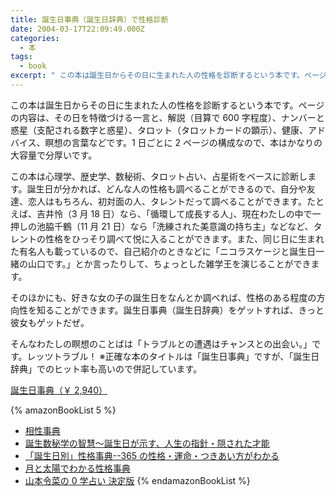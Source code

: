 ```yaml
---
title: 誕生日事典（誕生日辞典）で性格診断
date: 2004-03-17T22:09:49.000Z
categories:
  - 本
tags:
  - book
excerpt: " この本は誕生日からその日に生まれた人の性格を診断するという本です。ページの内容は、その日を特徴づける一言と、解説（目算で600字程度）、ナンバーと惑星（支配される数字と惑星）、タロット（タロットカードの顕示）、健康、アドバイス、瞑想の言葉などです。1日ごとに2ページの構成なので、本はかなりの大容量で分厚いです。"
---
```


[](http://www.amazon.co.jp/exec/obidos/ASIN/4047913510/ref=nosim/yutakayamaguc-22) この本は誕生日からその日に生まれた人の性格を診断するという本です。ページの内容は、その日を特徴づける一言と、解説（目算で 600 字程度）、ナンバーと惑星（支配される数字と惑星）、タロット（タロットカードの顕示）、健康、アドバイス、瞑想の言葉などです。1 日ごとに 2 ページの構成なので、本はかなりの大容量で分厚いです。

この本は心理学、歴史学、数秘術、タロット占い、占星術をベースに診断します。誕生日が分かれば、どんな人の性格も調べることができるので、自分や友達、恋人はもちろん、初対面の人、タレントだって調べることができます。たとえば、吉井怜（3 月 18 日）なら、「循環して成長する人」、現在わたしの中で一押しの池脇千鶴（11 月 21 日）なら「洗練された美意識の持ち主」などなど、タレントの性格をひっそり調べて悦に入ることができます。また、同じ日に生まれた有名人も載っているので、自己紹介のときなどに「ニコラスケージと誕生日一緒の山口です。」とか言ったりして、ちょっとした雑学王を演じることができます。

そのほかにも、好きな女の子の誕生日をなんとか調べれば、性格のある程度の方向性を知ることができます。誕生日事典（誕生日辞典）をゲットすれば、きっと彼女もゲットだぜ。

そんなわたしの瞑想のことばは「トラブルとの遭遇はチャンスとの出会い。」です。レッツトラブル！
※正確な本のタイトルは「誕生日事典」ですが、「誕生日辞典」でのヒット率も高いので併記しています。

[誕生日事典（￥ 2,940）](http://www.amazon.co.jp/exec/obidos/ASIN/4047913510/yutakayamaguc-22)

{% amazonBookList 5 %}

- [相性事典](http://www.amazon.co.jp/exec/obidos/ASIN/4047913707/ref=nosim/yutakayamaguc-22)
- [誕生数秘学の智慧〜誕生日が示す、人生の指針・隠された才能](http://www.amazon.co.jp/exec/obidos/ASIN/4877312021/ref=nosim/yutakayamaguc-22)
- [「誕生日別」性格事典--365 の性格・運命・つきあい方がわかる](http://www.amazon.co.jp/exec/obidos/ASIN/456962569X/ref=nosim/yutakayamaguc-22)
- [月と太陽でわかる性格事典](http://www.amazon.co.jp/exec/obidos/ASIN/4789719936/ref=nosim/yutakayamaguc-22)
- [山本令菜の 0 学占い 決定版](http://www.amazon.co.jp/exec/obidos/ASIN/4890360980/ref=nosim/yutakayamaguc-22)
  {% endamazonBookList %}
